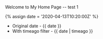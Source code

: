 ---
---

Welcome to My Home Page -- test 1

{% assign date = '2020-04-13T10:20:00Z' %}

- Original date - {{ date }}
- With timeago filter - {{ date | timeago }}
